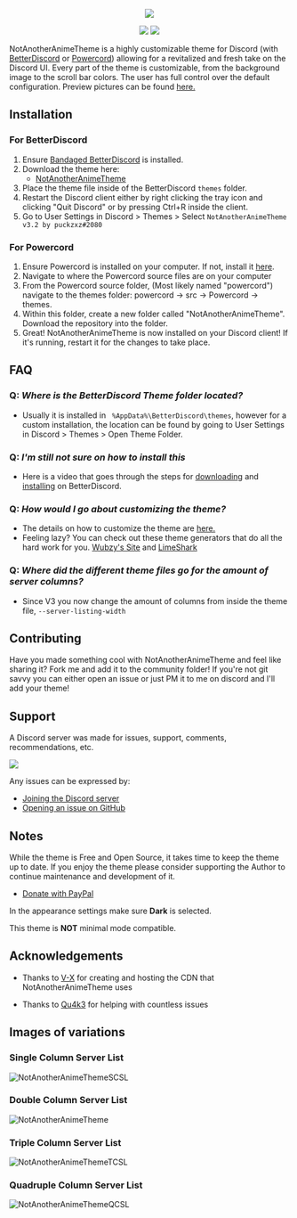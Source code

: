 <p align="center">
<img src = "https://raw.githubusercontent.com/puckzxz/NotAnotherAnimeTheme/master/image/header.jpg">
</p>

<p align="center">
    <a href="https://discord.gg/FdZhbjY" alt="Get Support">
        <img src="https://img.shields.io/discord/412794678791110664.svg?label=Support&logo=discord&style=flat-square&logoColor=%23ffffff&colorB=%237289DA" /></a>
    <a href="https://github.com/puckzxz/NotAnotherAnimeTheme/commits/master" alt="Latest Commit">
        <img src="https://img.shields.io/github/last-commit/puckzxz/NotAnotherAnimeTheme.svg?logo=GitHub&style=flat-square" /></a>
</p>

NotAnotherAnimeTheme is a highly customizable theme for Discord (with [BetterDiscord](https://betterdiscord.app) or [Powercord](https://powercord.dev/)) allowing for a revitalized and fresh take on the Discord UI. Every part of the theme is customizable, from the background image to the scroll bar colors. The user has full control over the default configuration. Preview pictures can be found [here.](https://github.com/puckzxz/NotAnotherAnimeTheme#images-of-variations)

## Installation
### For BetterDiscord

1. Ensure [Bandaged BetterDiscord](https://betterdiscord.app) is installed.
2. Download the theme here:
      * [NotAnotherAnimeTheme](https://betterdiscord.app/theme/NotAnotherAnimeTheme)
3. Place the theme file inside of the BetterDiscord `themes` folder.
4. Restart the Discord client either by right clicking the tray icon and clicking "Quit Discord" or by pressing Ctrl+R inside the client.
5. Go to User Settings in Discord > Themes > Select `NotAnotherAnimeTheme v3.2 by puckzxz#2080`

### For Powercord
1. Ensure Powercord is installed on your computer. If not, install it [here](https://powercord.dev/installation).
2. Navigate to where the Powercord source files are on your computer
3. From the Powercord source folder, (Most likely named "powercord") navigate to the themes folder: powercord -> src -> Powercord -> themes.
4. Within this folder, create a new folder called "NotAnotherAnimeTheme". Download the repository into the folder.
5. Great! NotAnotherAnimeTheme is now installed on your Discord client! If it's running, restart it for the changes to take place.

## FAQ

### Q: *Where is the BetterDiscord Theme folder located?*

* Usually it is installed in ` %AppData%\BetterDiscord\themes`, however for a custom installation, the location can be found by going to User Settings in Discord > Themes > Open Theme Folder.

### Q: *I'm still not sure on how to install this*

* Here is a video that goes through the steps for [downloading](https://www.youtube.com/watch?v=1ML5_F-n5iw) and [installing](https://www.youtube.com/watch?v=R-aZTjHWRZc) on BetterDiscord.

### Q: *How would I go about customizing the theme?*

* The details on how to customize the theme are [here.](https://www.youtube.com/watch?v=YYsdNkLOQjU)
* Feeling lazy? You can check out these theme generators that do all the hard work for you. [Wubzy's Site](https://wubzy.xyz/util/theme) and [LimeShark](https://limeshark.dev/editor/NotAnotherAnimeTheme)

### Q: *Where did the different theme files go for the amount of server columns?*
* Since V3 you now change the amount of columns from inside the theme file, `--server-listing-width`

## Contributing

Have you made something cool with NotAnotherAnimeTheme and feel like sharing it? Fork me and add it to the community folder! If you're not git savvy you can either open an issue or just PM it to me on discord and I'll add your theme!

## Support

A Discord server was made for issues, support, comments, recommendations, etc.

[<img src="https://canary.discordapp.com/api/guilds/412794678791110664/widget.png?style=banner3">](https://discord.gg/FdZhbjY)

Any issues can be expressed by:

* [Joining the Discord server](https://discord.gg/FdZhbjY)
* [Opening an issue on GitHub](https://github.com/puckzxz/NotAnotherAnimeTheme/issues)

## Notes

While the theme is Free and Open Source, it takes time to keep the theme up to date. If you enjoy the theme please consider supporting the Author to continue maintenance and development of it.

* [Donate with PayPal](https://www.paypal.me/ChrisBock)

In the appearance settings make sure **Dark** is selected.

This theme is **NOT** minimal mode compatible.

## Acknowledgements

* Thanks to [V-X](https://github.com/ImVexed) for creating and hosting the CDN that NotAnotherAnimeTheme uses

* Thanks to [Qu4k3](https://github.com/Qu4k3) for helping with countless issues

## Images of variations

### Single Column Server List

![NotAnotherAnimeThemeSCSL](https://i.imgur.com/UxFoW03.jpg)

### Double Column Server List

![NotAnotherAnimeTheme](https://i.imgur.com/mw6SCPt.jpg)

### Triple Column Server List

![NotAnotherAnimeThemeTCSL](https://i.imgur.com/a5sdC2C.jpg)

### Quadruple Column Server List

![NotAnotherAnimeThemeQCSL](https://i.imgur.com/EwgpmhY.jpg)

